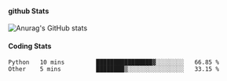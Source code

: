 #### github Stats
![Anurag's GitHub stats](https://github-readme-stats.vercel.app/api?username=reduhq&theme=city_lights&show_icons=true&hide=contribs,prs)

#### Coding Stats
<!--START_SECTION:waka-->

```text
Python   10 mins         ████████████████▓░░░░░░░░   66.85 %
Other    5 mins          ████████▒░░░░░░░░░░░░░░░░   33.15 %
```

<!--END_SECTION:waka-->
